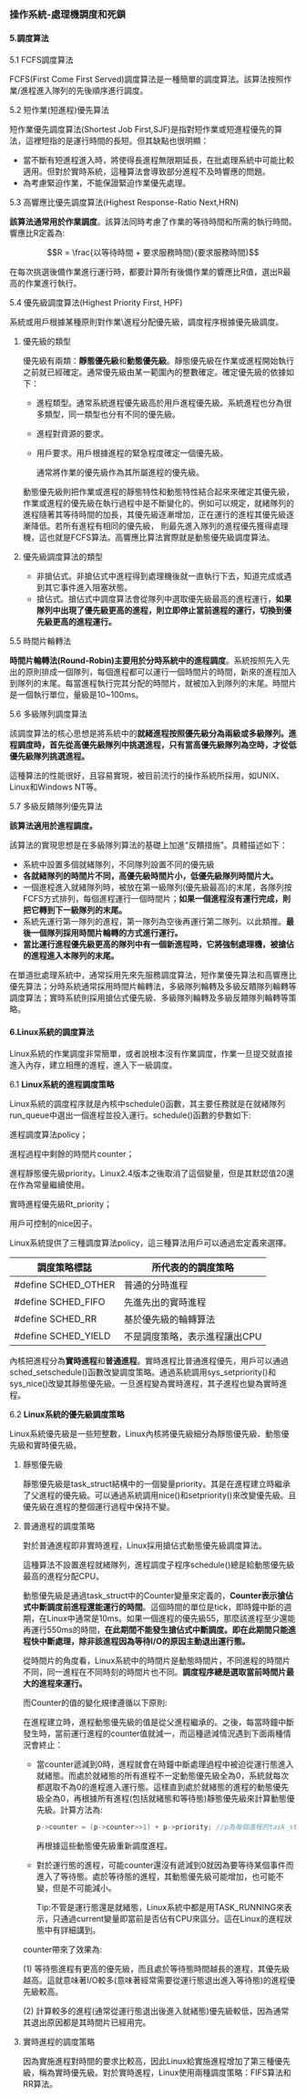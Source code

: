 ### 操作系統-處理機調度和死鎖

#### 5.調度算法

5.1 FCFS調度算法

FCFS(First Come First Served)調度算法是一種簡單的調度算法。該算法按照作業/進程進入隊列的先後順序進行調度。

5.2 短作業(短進程)優先算法

短作業優先調度算法(Shortest Job First,SJF)是指對短作業或短進程優先的算法，這裡短指的是運行時間的長短。但其缺點也很明顯：

* 當不斷有短進程進入時，將使得長進程無限期延長，在批處理系統中可能比較適用。但對於實時系統，這種算法會導致部分進程不及時響應的問題。
* 為考慮緊迫作業，不能保證緊迫作業優先處理。

5.3 高響應比優先調度算法(Highest Response-Ratio Next,HRN)

**該算法通常用於作業調度**。該算法同時考慮了作業的等待時間和所需的執行時間。響應比R定義為:

$$R = \frac{以等待時間 + 要求服務時間}{要求服務時間}$$

在每次挑選後備作業進行運行時，都要計算所有後備作業的響應比R值，選出R最高的作業進行執行。

5.4 優先級調度算法(Highest Priority First, HPF)

系統或用戶根據某種原則對作業\進程分配優先級，調度程序根據優先級調度。

1. 優先級的類型

   優先級有兩類：**靜態優先級**和**動態優先級**。靜態優先級在作業或進程開始執行之前就已經確定。通常優先級由某一範圍內的整數確定。確定優先級的依據如下：

   * 進程類型。通常系統進程優先級高於用戶進程優先級。系統進程也分為很多類型，同一類型也分有不同的優先級。

   * 進程對資源的要求。

   * 用戶要求。用戶根據進程的緊急程度確定一個優先級。

     通常將作業的優先級作為其所屬進程的優先級。

   動態優先級則把作業或進程的靜態特性和動態特性結合起來來確定其優先級，作業或進程的優先級在執行過程中是不斷變化的。例如可以規定，就緒隊列的進程隨著其等待時間的加長，其優先級逐漸增加，正在運行的進程其優先級逐漸降低。若所有進程有相同的優先級， 則最先進入隊列的進程優先獲得處理機，這也就是FCFS算法。高響應比算法實際就是動態優先級調度算法。

2. 優先級調度算法的類型

   * 非搶佔式。非搶佔式中進程得到處理機後就一直執行下去，知道完成或遇到其它事件進入阻塞狀態。
   * 搶佔式。搶佔式中調度算法會從隊列中選取優先級最高的進程運行，**如果隊列中出現了優先級更高的進程，則立即停止當前進程的運行，切換到優先級更高的進程運行。**

5.5 時間片輪轉法

**時間片輪轉法(Round-Robin)主要用於分時系統中的進程調度**。系統按照先入先出的原則排成一個隊列，每個進程都可以運行一個時間片的時間，新來的進程加入到隊列的末尾。每當進程執行完其分配的時間片，就被加入到隊列的末尾。時間片是一個執行單位，量級是10~100ms。

5.6 多級隊列調度算法

該調度算法的核心思想是將系統中的**就緒進程按照優先級分為兩級或多級隊列。進程調度時，首先從高優先級隊列中挑選進程，只有當高優先級隊列為空時，才從低優先級隊列挑選進程。**

這種算法的性能很好，且容易實現，被目前流行的操作系統所採用，如UNIX、Linux和Windows NT等。

5.7 多級反饋隊列優先算法

**該算法適用於進程調度。**

該算法的實現思想是在多級隊列算法的基礎上加進“反饋措施”。具體描述如下：

* 系統中設置多個就緒隊列，不同隊列設置不同的優先級
* **各就緒隊列的時間片不同，高優先級時間片小，低優先級隊列時間片大。**
* 一個進程進入就緒隊列時，被放在第一級隊列(優先級最高)的末尾，各隊列按FCFS方式排列，每個進程運行一個時間片；**如果一個進程沒有運行完成，則把它轉到下一級隊列的末尾。**
* 系統先運行第一隊列的進程，第一隊列為空後再運行第二隊列。以此類推。**最後一個隊列採用時間片輪轉的方式進行運行。**
* **當比運行進程優先級更高的隊列中有一個新進程時，它將強制處理機，被搶佔的進程進入本隊列的末尾。**

在單道批處理系統中，通常採用先來先服務調度算法，短作業優先算法和高響應比優先算法；分時系統通常採用時間片輪轉法，多級隊列輪轉及多級反饋隊列輪轉等調度算法；實時系統則採用搶佔式優先級、多級隊列輪轉及多級反饋隊列輪轉等策略。

#### 6.Linux系統的調度算法

Linux系統的作業調度非常簡單，或者說根本沒有作業調度，作業一旦提交就直接進入內存，建立相應的進程，進入下一級調度。

6.1 **Linux系統的進程調度策略**

Linux系統的調度程序就是內核中schedule()函數，其主要任務就是在就緒隊列run_queue中選出一個進程並投入運行。schedule()函數的參數如下:

進程調度算法policy；

進程過程中剩餘的時間片counter；

進程靜態優先級priority。Linux2.4版本之後取消了這個變量，但是其默認值20還在作為常量繼續使用。

實時進程優先級Rt_priority；

用戶可控制的nice因子。

Linux系統提供了三種調度算法policy，這三種算法用戶可以通過宏定義來選擇。

| 調度策略標誌        | 所代表的的調度策略            |
| ------------------- | ----------------------------- |
| #define SCHED_OTHER | 普通的分時進程                |
| #define SCHED_FIFO  | 先進先出的實時進程            |
| #define SCHED_RR    | 基於優先級的輪轉算法          |
| #define SCHED_YIELD | 不是調度策略，表示進程讓出CPU |

內核把進程分為**實時進程**和**普通進程**。實時進程比普通進程優先，用戶可以通過sched_setschedule()函數改變調度策略。通過系統調用sys_setpriority()和sys_nice()改變其靜態優先級。一旦進程變為實時進程，其子進程也變為實時進程。

6.2 **Linux系統的優先級調度策略**

Linux系統優先級是一些短整數，Linux內核將優先級細分為靜態優先級、動態優先級和實時優先級。

1. 靜態優先級

   靜態優先級是task_struct結構中的一個變量priority。其是在進程建立時繼承了父進程的優先級。可以通過系統調用nice()和setpriority()來改變優先級。且優先級在進程的整個運行過程中保持不變。

2. 普通進程的調度策略

   對於普通進程即非實時進程，Linux採用搶佔式動態優先級調度算法。

   這種算法不設置進程就緒隊列，進程調度子程序schedule()總是給動態優先級最高的進程分配CPU。

   動態優先級是通過task_struct中的Counter變量來定義的，**Counter表示搶佔式中斷調度前進程還能運行的時間**。這個時間的單位是tick，即時鐘中斷的週期，在Linux中通常是10ms。如果一個進程的優先級55，那麼該進程至少還能再運行550ms的時間，**在此期間不能發生搶佔式中斷調度。即在此期間只能進程快中斷處理，除非該進程因為等待I/O的原因主動退出運行態。**

   從時間片的角度看，Linux系統中的時間片是動態時間片，不同進程的時間片不同，同一進程在不同時刻的時間片也不同。**調度程序總是選取當前時間片最大的進程來運行。**

   而Counter的值的變化規律遵循以下原則:

   在進程建立時，進程動態優先級的值是從父進程繼承的。之後，每當時鐘中斷發生時，當前運行進程的counter值就減一，而這種遞減情況遇到下面兩種情況會終止：

   * 當counter遞減到0時，進程就會在時鐘中斷處理過程中被迫從運行態進入就緒態。而處於就緒態的所有進程不一定動態優先級全為0，系統就每次都選取不為0的進程進入運行態。這樣直到處於就緒態的進程的動態優先級全為0，再根據所有進程(包括就緒態和等待態)靜態優先級來計算動態優先級。計算方法為:

     ```c
     p->counter = (p->counter>>1) + p->priority; //p為每個進程的task_struct指針。
     ```

     再根據這些動態優先級重新調度進程。

   * 對於運行態的進程，可能counter還沒有遞減到0就因為要等待某個事件而進入了等待態。處於等待態的進程，其動態優先級可能增加，也可能不變，但是不可能減小。

     Tip:不管是運行態還是就緒態，Linux系統中都是用TASK_RUNNING來表示，只通過current變量即當前是否佔有CPU來區分。這在Linux的進程狀態中有詳細講到。

   counter帶來了效果為:

   (1) 等待態進程有更高的優先級，而且處於等待態時間越長的進程，其優先級越高。這就意味著I/O較多(意味著經常需要從運行態退出進入等待態)的進程優先級較高。

   (2) 計算較多的進程(通常從運行態退出後進入就緒態)優先級較低，因為通常其退出原因都是其時間片已經用完。

3. 實時進程的調度策略

   因為實施進程對時間的要求比較高，因此Linux給實施進程增加了第三種優先級，稱為實時優先級。對於實時進程，Linux使用兩種調度策略：FIFS算法和RR算法。

